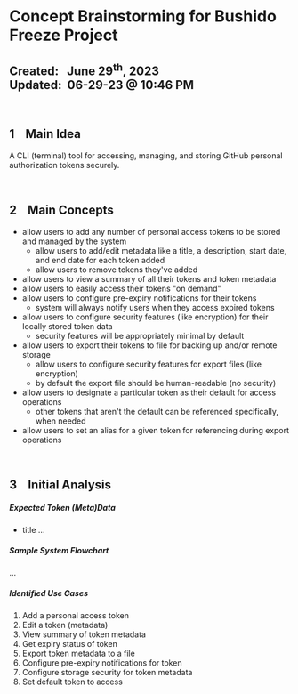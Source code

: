 # Concept Brainstorming for Bushido Freeze Project
**Created:**&nbsp;&nbsp; June 29<sup>th</sup>, 2023  
**Updated:**&nbsp; 06-29-23 @ 10:46 PM
---

&nbsp;
## 1 &nbsp;&nbsp; Main Idea

A CLI (terminal) tool for accessing, managing, and storing GitHub personal authorization tokens securely.


&nbsp;
## 2 &nbsp;&nbsp; Main Concepts

* allow users to add any number of personal access tokens to be stored and managed by the system
	* allow users to add/edit metadata like a title, a description, start date, and end date for each token added
	* allow users to remove tokens they've added
* allow users to view a summary of all their tokens and token metadata
* allow users to easily access their tokens "on demand"
* allow users to configure pre-expiry notifications for their tokens
	* system will always notify users when they access expired tokens
* allow users to configure security features (like encryption) for their locally stored token data
	* security features will be appropriately minimal by default
* allow users to export their tokens to file for backing up and/or remote storage
	* allow users to configure security features for export files (like encryption)
	* by default the export file should be human-readable (no security)
* allow users to designate a particular token as their default for access operations
	* other tokens that aren't the default can be referenced specifically, when needed
* allow users to set an alias for a given token for referencing during export operations


&nbsp;
## 3 &nbsp;&nbsp; Initial Analysis

##### Expected Token (Meta)Data

* title
...

##### Sample System Flowchart

...

##### Identified Use Cases

1. Add a personal access token
2. Edit a token (metadata)
3. View summary of token metadata
4. Get expiry status of token
5. Export token metadata to a file
6. Configure pre-expiry notifications for token
7. Configure storage security for token metadata
8. Set default token to access
